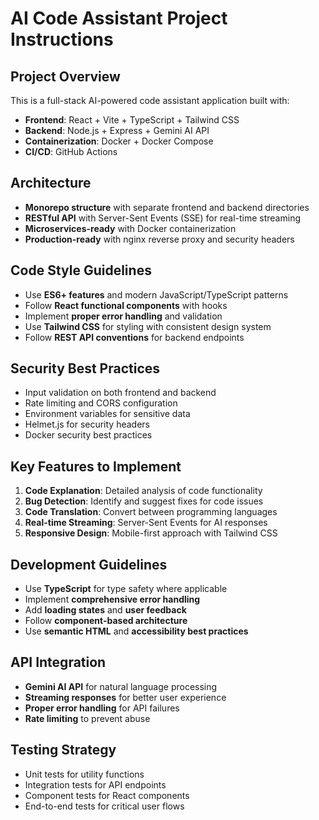 <!-- Use this file to provide workspace-specific custom instructions to Copilot. For more details, visit https://code.visualstudio.com/docs/copilot/copilot-customization#_use-a-githubcopilotinstructionsmd-file -->

# AI Code Assistant Project Instructions

## Project Overview

This is a full-stack AI-powered code assistant application built with:

- **Frontend**: React + Vite + TypeScript + Tailwind CSS
- **Backend**: Node.js + Express + Gemini AI API
- **Containerization**: Docker + Docker Compose
- **CI/CD**: GitHub Actions

## Architecture

- **Monorepo structure** with separate frontend and backend directories
- **RESTful API** with Server-Sent Events (SSE) for real-time streaming
- **Microservices-ready** with Docker containerization
- **Production-ready** with nginx reverse proxy and security headers

## Code Style Guidelines

- Use **ES6+ features** and modern JavaScript/TypeScript patterns
- Follow **React functional components** with hooks
- Implement **proper error handling** and validation
- Use **Tailwind CSS** for styling with consistent design system
- Follow **REST API conventions** for backend endpoints

## Security Best Practices

- Input validation on both frontend and backend
- Rate limiting and CORS configuration
- Environment variables for sensitive data
- Helmet.js for security headers
- Docker security best practices

## Key Features to Implement

1. **Code Explanation**: Detailed analysis of code functionality
2. **Bug Detection**: Identify and suggest fixes for code issues
3. **Code Translation**: Convert between programming languages
4. **Real-time Streaming**: Server-Sent Events for AI responses
5. **Responsive Design**: Mobile-first approach with Tailwind CSS

## Development Guidelines

- Use **TypeScript** for type safety where applicable
- Implement **comprehensive error handling**
- Add **loading states** and **user feedback**
- Follow **component-based architecture**
- Use **semantic HTML** and **accessibility best practices**

## API Integration

- **Gemini AI API** for natural language processing
- **Streaming responses** for better user experience
- **Proper error handling** for API failures
- **Rate limiting** to prevent abuse

## Testing Strategy

- Unit tests for utility functions
- Integration tests for API endpoints
- Component tests for React components
- End-to-end tests for critical user flows

